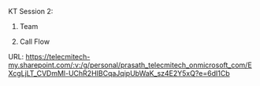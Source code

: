 KT Session 2:

1. Team

2. Call Flow

URL: https://telecmitech-my.sharepoint.com/:v:/g/personal/prasath_telecmitech_onmicrosoft_com/EXcgLjLT_CVDmMl-UChR2HIBCqaJqipUbWaK_sz4E2Y5xQ?e=6dI1Cb